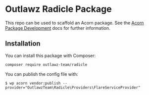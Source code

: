 # Outlawz Radicle Package

This repo can be used to scaffold an Acorn package. See the [Acorn Package Development](https://roots.io/acorn/docs/package-development/) docs for further information.

## Installation

You can install this package with Composer:

```bash
composer require outlawz-team/radicle
```

You can publish the config file with:

```shell
$ wp acorn vendor:publish --provider="OutlawzTeam\Radicle\Providers\FlareServiceProvider"
```
